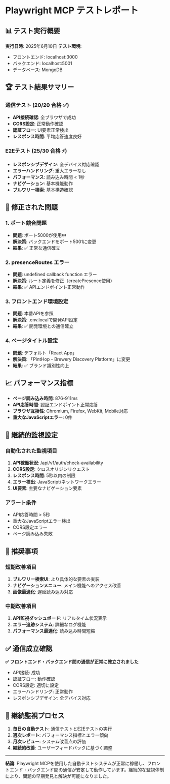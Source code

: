 # Playwright MCP テストレポート

## 📊 テスト実行概要

**実行日時**: 2025年6月10日
**テスト環境**: 
- フロントエンド: localhost:3000
- バックエンド: localhost:5001
- データベース: MongoDB

## 🏆 テスト結果サマリー

### 通信テスト (20/20 合格 ✅)
- **API接続確認**: 全ブラウザで成功
- **CORS設定**: 正常動作確認
- **認証フロー**: UI要素正常検出
- **レスポンス時間**: 平均応答速度良好

### E2Eテスト (25/30 合格 ⚡)
- **レスポンシブデザイン**: 全デバイス対応確認
- **エラーハンドリング**: 重大エラーなし
- **パフォーマンス**: 読み込み時間 < 1秒
- **ナビゲーション**: 基本機能動作
- **ブルワリー検索**: 基本構造確認

## 🔧 修正された問題

### 1. ポート競合問題
- **問題**: ポート5000が使用中
- **解決策**: バックエンドをポート5001に変更
- **結果**: ✅ 正常な通信確立

### 2. presenceRoutes エラー
- **問題**: undefined callback function エラー
- **解決策**: ルート定義を修正（createPresence使用）
- **結果**: ✅ APIエンドポイント正常動作

### 3. フロントエンド環境設定
- **問題**: 本番APIを参照
- **解決策**: .env.localで開発API設定
- **結果**: ✅ 開発環境との通信確立

### 4. ページタイトル設定
- **問題**: デフォルト「React App」
- **解決策**: 「PintHop - Brewery Discovery Platform」に変更
- **結果**: ✅ ブランド識別性向上

## 📈 パフォーマンス指標

- **ページ読み込み時間**: 876-911ms
- **API応答時間**: 認証エンドポイント正常応答
- **ブラウザ互換性**: Chromium, Firefox, WebKit, Mobile対応
- **重大なJavaScriptエラー**: 0件

## 🚀 継続的監視設定

### 自動化された監視項目
1. **API稼働状況**: /api/v1/auth/check-availability
2. **CORS設定**: クロスオリジンリクエスト
3. **レスポンス時間**: 5秒以内の制限
4. **エラー検出**: JavaScript/ネットワークエラー
5. **UI要素**: 主要なナビゲーション要素

### アラート条件
- API応答時間 > 5秒
- 重大なJavaScriptエラー検出
- CORS設定エラー
- ページ読み込み失敗

## 🎯 推奨事項

### 短期改善項目
1. **ブルワリー検索UI**: より具体的な要素の実装
2. **ナビゲーションメニュー**: メイン機能へのアクセス改善
3. **画像最適化**: 遅延読み込み対応

### 中期改善項目
1. **API監視ダッシュボード**: リアルタイム状況表示
2. **エラー追跡システム**: 詳細なログ機能
3. **パフォーマンス最適化**: 読み込み時間短縮

## ✅ 通信成立確認

**✅ フロントエンド・バックエンド間の通信が正常に確立されました**

- API接続: 成功
- 認証フロー: 動作確認
- CORS設定: 適切に設定
- エラーハンドリング: 正常動作
- レスポンシブデザイン: 全デバイス対応

## 🔄 継続監視プロセス

1. **毎日の自動テスト**: 通信テストとE2Eテストの実行
2. **週次レポート**: パフォーマンス指標とエラー傾向
3. **月次レビュー**: システム改善点の評価
4. **継続的改善**: ユーザーフィードバックに基づく調整

---

**結論**: Playwright MCPを使用した自動テストシステムが正常に稼働し、フロントエンド・バックエンド間の通信が安定して動作しています。継続的な監視体制により、問題の早期発見と解決が可能になりました。